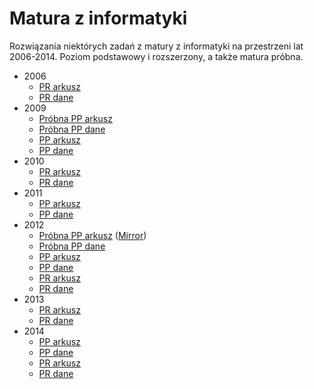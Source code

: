 # Matura z informatyki
Rozwiązania niektórych zadań z matury z informatyki na przestrzeni lat 2006-2014. Poziom podstawowy i rozszerzony, a także matura próbna.

* 2006
  * [PR arkusz](https://cke.gov.pl/images/stories/Matura2006/a2_inform.pdf)
  * [PR dane](https://cke.gov.pl/images/stories/DANE.rar)
* 2009
  * [Próbna PP arkusz](https://www.oke.poznan.pl/pliki/arkusze/matura2009diag/informatyka_PP_II.pdf)
  * [Próbna PP dane](https://web.archive.org/web/20091023024637/http://www.oke.poznan.pl/pliki/arkusze/matura2009diag/Dane_PP.zip)
  * [PP arkusz](https://cke.gov.pl/images/_EGZAMIN_MATURALNY_OD_2015/Arkusze_egzaminacyjne/2009/informatyka/PP_II.pdf)
  * [PP dane](https://cke.gov.pl/images/_EGZAMIN_MATURALNY_OD_2015/Arkusze_egzaminacyjne/2009/informatyka/Dane_pp.rar)
* 2010
  * [PR arkusz](https://cke.gov.pl/images/_EGZAMIN_MATURALNY_OD_2015/Arkusze_egzaminacyjne/2010/Informatyka/pr_ii.pdf)
  * [PR dane](https://cke.gov.pl/images/_EGZAMIN_MATURALNY_OD_2015/Arkusze_egzaminacyjne/2010/Informatyka/Dane_PR.rar)
* 2011
  * [PP arkusz](https://cke.gov.pl/images/_EGZAMIN_MATURALNY_OD_2015/Arkusze_egzaminacyjne/2011/P/inf_pp_2.pdf)
  * [PP dane](https://cke.gov.pl/images/_EGZAMIN_MATURALNY_OD_2015/Arkusze_egzaminacyjne/2011/Dane_PP.rar)
* 2012
  * [Próbna PP arkusz](http://w.vilo.bydgoszcz.pl/mpiekarska/home/matura/kompletne-arkusze/dodatkowe-arkusze/pp_A2_2012.pdf) ([Mirror](http://docs.google.com/viewer?a=v&pid=sites&srcid=dmlsby5ieWRnb3N6Y3oucGx8bXBpZWthcnNrYXxneDo3YjNkOTc3MjMzYjQzMDEy))
  * [Próbna PP dane](http://w.vilo.bydgoszcz.pl/mpiekarska/home/matura/kompletne-arkusze/dodatkowe-arkusze/Dane2012PP.zip)
  * [PP arkusz](https://cke.gov.pl/images/_EGZAMIN_MATURALNY_OD_2015/Arkusze_egzaminacyjne/2012/maj/infor/a2_pp.pdf)
  * [PP dane](https://cke.gov.pl/images/_EGZAMIN_MATURALNY_OD_2015/Arkusze_egzaminacyjne/2012/maj/infor/Dane_PP.rar)
  * [PR arkusz](https://cke.gov.pl/images/_EGZAMIN_MATURALNY_OD_2015/Arkusze_egzaminacyjne/2012/maj/infor/a2_pr.pdf)
  * [PR dane](https://cke.gov.pl/images/_EGZAMIN_MATURALNY_OD_2015/Arkusze_egzaminacyjne/2012/maj/infor/Dane_PR.rar)
* 2013
  * [PR arkusz](https://cke.gov.pl/images/_EGZAMIN_MATURALNY_OD_2015/Arkusze_egzaminacyjne/2013/informatyka_PR_2.pdf)
  * [PR dane](https://cke.gov.pl/images/_EGZAMIN_MATURALNY_OD_2015/Arkusze_egzaminacyjne/2013/Dane_PR.rar)
* 2014
  * [PP arkusz](https://cke.gov.pl/images/files/matura/arkusze_2014/informatyka_PP_2_A1.pdf)
  * [PP dane](https://cke.gov.pl/images/files/matura/arkusze_2014/dane_PP.rar)
  * [PR arkusz](https://cke.gov.pl/images/files/matura/arkusze_2014/informatyka_PR_2_A1.pdf)
  * [PR dane](https://cke.gov.pl/images/files/matura/arkusze_2014/dane_PR.rar)
